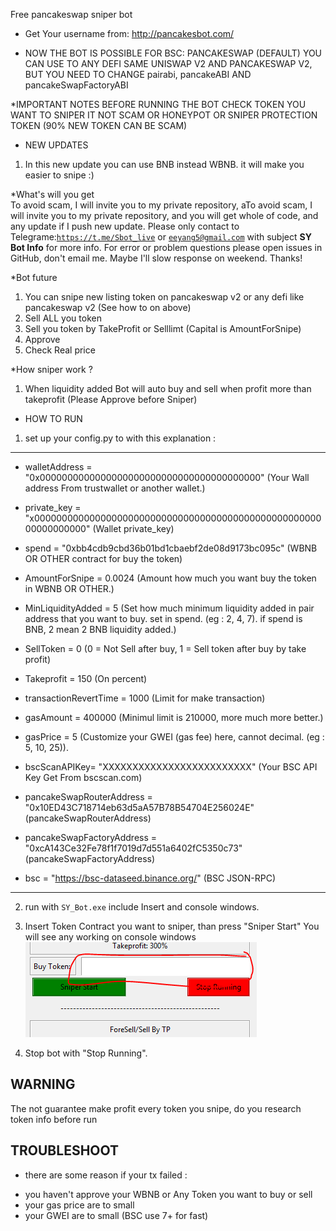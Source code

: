 

Free pancakeswap sniper bot
* Get Your username from: http://pancakesbot.com/

* NOW THE BOT IS POSSIBLE FOR BSC: PANCAKESWAP (DEFAULT)
  YOU CAN USE TO ANY DEFI SAME UNISWAP V2 AND PANCAKESWAP V2, BUT YOU NEED TO CHANGE pairabi, pancakeABI AND pancakeSwapFactoryABI

 
*IMPORTANT NOTES BEFORE RUNNING THE BOT
 CHECK TOKEN YOU WANT TO SNIPER IT NOT SCAM OR HONEYPOT OR SNIPER PROTECTION TOKEN (90% NEW TOKEN CAN BE SCAM)

* NEW UPDATES
1. In this new update you can use BNB instead WBNB. it will make you easier to snipe :)

*What's will you get</br>
To avoid scam, I will invite you to my private repository, aTo avoid scam, I will invite you to my private repository, and you will get whole of code, and any update if I push new update. Please only contact to Telegrame:<code>https://t.me/Sbot_live</code> or <code>eeyang5@gmail.com</code> with subject <b>SY Bot Info</b> for more info. For error or problem questions please open issues in GitHub, don't email me. Maybe I'll slow response on weekend. Thanks!

*Bot future
1. You can snipe new listing token on pancakeswap v2 or any defi like pancakeswap v2 (See how to on above)
2. Sell ALL you token 
3. Sell you token by TakeProfit or Selllimt (Capital is AmountForSnipe)
3. Approve 
4. Check Real price

*How sniper work ?
1. When liquidity added Bot will auto buy and sell when profit more than takeprofit (Please Approve before Sniper)


* HOW TO RUN
1. set up your config.py to with this explanation : 
----------------------------------------------------------
- walletAddress = "0x0000000000000000000000000000000000000000"                     (Your Wall address From trustwallet or another wallet.)
- private_key = "x000000000000000000000000000000000000000000000000000000000000000" (Wallet private_key)

- spend = "0xbb4cdb9cbd36b01bd1cbaebf2de08d9173bc095c"  (WBNB OR OTHER contract for buy the token)

- AmountForSnipe = 0.0024   (Amount how much you want buy the token in WBNB OR OTHER.)
- MinLiquidityAdded = 5   (Set how much minimum liquidity added in pair address that you want to buy. set in spend. (eg : 2, 4, 7). if spend is BNB, 2 mean 2 BNB liquidity added.)

- SellToken = 0    (0 = Not Sell after buy, 1 = Sell token after buy by take profit)
- Takeprofit = 150  (On percent)

- transactionRevertTime = 1000 (Limit for make transaction)
- gasAmount = 400000 (Minimul limit is 210000, more much more better.)
- gasPrice = 5 (Customize your GWEI (gas fee) here, cannot decimal. (eg : 5, 10, 25)).

- bscScanAPIKey= "XXXXXXXXXXXXXXXXXXXXXXXXX" (Your BSC API Key Get From bscscan.com)

- pancakeSwapRouterAddress = "0x10ED43C718714eb63d5aA57B78B54704E256024E"          (pancakeSwapRouterAddress) </br>
- pancakeSwapFactoryAddress = "0xcA143Ce32Fe78f1f7019d7d551a6402fC5350c73"         (pancakeSwapFactoryAddress)
- bsc = "https://bsc-dataseed.binance.org/"                                        (BSC JSON-RPC)
-------------------------------------------------

2. run with <code>SY_Bot.exe</code> include Insert and console windows.

3. Insert Token Contract you want to sniper, than press "Sniper Start" You will see any working on console windows<br>
   <img src="./assets/02.PNG">
   
8. Stop bot with "Stop Running".

## WARNING
The not guarantee make profit every token you snipe, do you research token info before run

## TROUBLESHOOT
* there are some reason if your tx failed :
- you haven't approve your WBNB or Any Token you want to buy or sell
- your gas price are to small
- your GWEI are to small (BSC use 7+ for fast)
